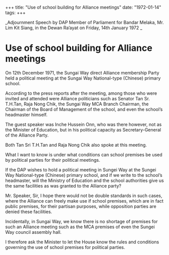 +++ 
title: "Use of school building for Alliance meetings"
date: "1972-01-14"
tags:
+++

_Adjournment Speech by DAP Member of Parliament for Bandar Melaka, Mr. Lim Kit Siang, in the Dewan Ra’ayat on Friday, 14th January 1972		_				

# Use of school building for Alliance meetings

On 12th December 1971, the Sungai Way direct Alliance membership Party held a political meeting at the Sungai Way National-type (Chinese) primary school.

According to the press reports after the meeting, among those who were invited and attended were Alliance politicians such as Senator Tan Sr. T.H.Tan, Raja Nong Chik, the Sungai Way MCA Branch Chairman, the Chairman of the Board of Management of the school, and even the school’s headmaster himself.</u>

The guest speaker was Inche Hussein Onn, who was there however, not as the Minister of Education, but in his political capacity as Secretary-General of the Alliance Party.

Both Tan Sri T.H.Tan and Raja Nong Chik also spoke at this meeting.

What I want to know is under what conditions can school premises be used by political parties for their political meetings.

If the DAP wishes to hold a political meeting in Sungei Way at the Sungei Way National-type (Chinese) primary school, and if we write to the school’s headmaster, will the Ministry of Education and the school authorities give us the same facilities as was granted to the Alliance party?

Mr. Speaker, Sir, I hope there would not be double standards in such cases, where the Alliance can freely make use if school premises, which are in fact public premises, for their partisan purposes, while opposition parties are denied these facilities.

Incidentally, in Sungai Way, we know there is no shortage of premises for such an Alliance meeting such as the MCA premises of even the Sungei Way council assembly hall.

I therefore ask the Minister to let the House know the rules and conditions governing the use of school premises for political parties.
 
